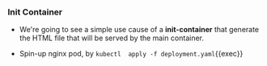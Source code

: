 
### Init Container

* We're going to see a simple use cause of a **init-container** that generate the HTML file that will be served by the main container.

* Spin-up nginx pod, by `kubectl  apply -f deployment.yaml`{{exec}}
